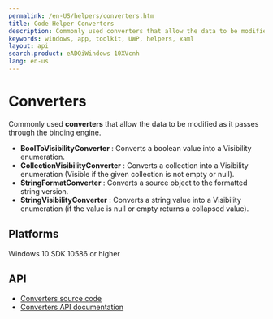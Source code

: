 ```yaml
---
permalink: /en-US/helpers/converters.htm
title: Code Helper Converters 
description: Commonly used converters that allow the data to be modified as it passes through the binding engine.
keywords: windows, app, toolkit, UWP, helpers, xaml
layout: api
search.product: eADQiWindows 10XVcnh
lang: en-us
---
```


# Converters

Commonly used **converters** that allow the data to be modified as it passes through the binding engine.

* **BoolToVisibilityConverter** : Converts a boolean value into a Visibility enumeration.
* **CollectionVisibilityConverter** : Converts a collection into a Visibility enumeration (Visible if the given collection is not empty or null).
* **StringFormatConverter** : Converts a source object to the formatted string version.
* **StringVisibilityConverter** : Converts a string value into a Visibility enumeration (if the value is null or empty returns a collapsed value).

## Platforms

Windows 10 SDK 10586 or higher

## API

* [Converters source code](https://github.com/Microsoft/UWPCommunityToolkit/tree/master/Microsoft.Toolkit.Uwp.UI/Converters)
* [Converters API documentation]({{site.baseurl}}/{{page.lang}}/api/Microsoft_Toolkit_Uwp_UI_Converters.htm)